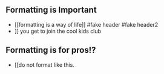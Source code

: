 ## Formatting is Important
- [[formatting is a way of
life]] #fake header
#fake header2
- ]] you get to join the cool kids
club

## Formatting is for pros!?
- [[do not format like this.